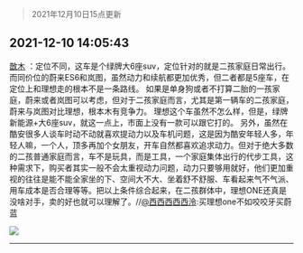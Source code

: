 > 2021年12月10日15点更新
<link rel="stylesheet" href="https://cdn.jsdelivr.net/gh/taotie6/sampleJSON@main/css/photo_show.css">
<meta name="referrer" content="no-referrer" />


 ## 2021-12-10 14:05:43 

 [㪚木](https://www.coolapk.com/feed/32030611?shareKey=M2YzZGYwNjRiYzEwNjFiMmZhNDE~) ：定位不同，这车是个绿牌大6座suv，定位针对的就是二孩家庭日常出行。而同价位的蔚来ES6和岚图，虽然动力和续航都更加优秀，但二者都是5座车，在定位上和理想走的根本不是一条路线。
如果是单身狗或者不打算二胎的一孩家庭，蔚来或者岚图可以考虑，但对于二孩家庭而言<!--break-->，尤其是第一辆车的二孩家庭，蔚来与岚图对比理想，根本木有竞争力。
理想这个车虽然不怎么样，但是，绿牌新能源+大6座suv，就这一点上，市面上没有一款可以跟它打的。
另外，虽然在酷安很多人谈车时动不动就喜欢提动力以及车机问题，这是因为酷安年轻人多，年轻人嘛，一个人，顶多再加个女朋友，开车自然都喜欢追求动力。但对于绝大多数的二孩普通家庭而言，车不是玩具，而是工具，一个家庭集体出行的代步工具，这种需求下，购买者其实一般不会太重视动力问题，动力只要够用就好，他们更加重视的往往是能不能全家坐的下、空间大不大、坐着舒不舒服、车看起来气不气派、用车成本是否合理等等。把以上条件综合起来，在二孩群体中，理想ONE还真是没啥对手，卖的好也就可以理解了。//<a class="feed-link-uname" href="/u/西西西西西泠">@西西西西西泠</a>:买理想one不如咬咬牙买蔚蓝 

<div class="album">
<img class="img-item" src="http://image.coolapk.com/feed/2021/1121/14/1081091_50cb139f_5913_5377_104@324x468.gif" />
</div>

 ------- 

